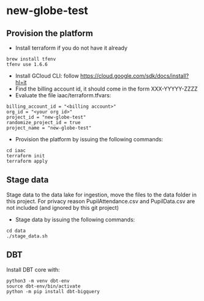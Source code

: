 # new-globe-test

## Provision the platform
* Install terraform if you do not have it already
```
brew install tfenv
tfenv use 1.6.6
```
* Install GCloud CLI: follow https://cloud.google.com/sdk/docs/install?hl=it
* Find the billing account id, it should come in the form XXX-YYYYY-ZZZZ
* Evaluate the file iaac/terraform.tfvars:
```
billing_account_id = "<billing account>"
org_id = "<your org id>"
project_id = "new-globe-test"
randomize_project_id = true
project_name = "new-globe-test"
```
* Provision the platform by issuing the following commands:
```
cd iaac
terraform init
terraform apply
```

## Stage data
Stage data to the data lake for ingestion, move the files to the data folder in this project. For privacy reason PupilAttendance.csv and PupilData.csv are not included (and ignored by this git project)

* Stage data by issuing the following commands:
```
cd data
./stage_data.sh
```

## DBT
Install DBT core with:
```
python3 -m venv dbt-env
source dbt-env/bin/activate
python -m pip install dbt-bigquery
```